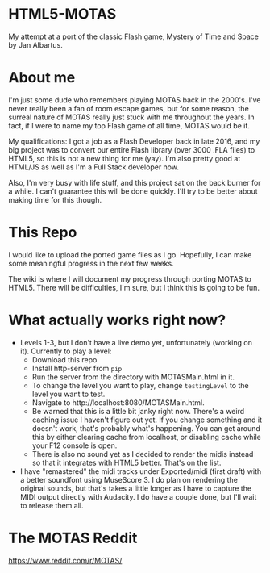 # HTML5-MOTAS
My attempt at a port of the classic Flash game, Mystery of Time and Space by Jan Albartus.

# About me
I'm just some dude who remembers playing MOTAS back in the 2000's. I've never really been a fan of room escape games, but for some reason, the surreal nature of MOTAS really just stuck with me throughout the years. In fact, if I were to name my top Flash game of all time, MOTAS would be it.

My qualifications: I got a job as a Flash Developer back in late 2016, and my big project was to convert our entire Flash library (over 3000 .FLA files) to HTML5, so this is not a new thing for me (yay). I'm also pretty good at HTML/JS as well as I'm a Full Stack developer now.

Also, I'm very busy with life stuff, and this project sat on the back burner for a while. I can't guarantee this will be done quickly. I'll try to be better about making time for this though.

# This Repo
I would like to upload the ported game files as I go. Hopefully, I can make some meaningful progress in the next few weeks.

The wiki is where I will document my progress through porting MOTAS to HTML5. There will be difficulties, I'm sure, but I think this is going to be fun.

# What actually works right now?
- Levels 1-3, but I don't have a live demo yet, unfortunately (working on it). Currently to play a level:
	- Download this repo
	- Install http-server from `pip`
	- Run the server from the directory with MOTASMain.html in it.
	- To change the level you want to play, change `testingLevel` to the level you want to test.
	- Navigate to http://localhost:8080/MOTASMain.html.
	- Be warned that this is a little bit janky right now. There's a weird caching issue I haven't figure out yet. If you change something and it doesn't work, that's probably what's happening. You can get around this by either clearing cache from localhost, or disabling cache while your F12 console is open.
	- There is also no sound yet as I decided to render the midis instead so that it integrates with HTML5 better. That's on the list.
- I have "remastered" the midi tracks under Exported/midi (first draft) with a better soundfont using MuseScore 3. I do plan on rendering the original sounds, but that's takes a little longer as I have to capture the MIDI output directly with Audacity. I do have a couple done, but I'll wait to release them all.

# The MOTAS Reddit
https://www.reddit.com/r/MOTAS/
